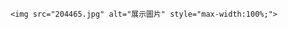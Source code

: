 <!DOCTYPE html>
<html lang="zh">
<head>
    <meta charset="UTF-8">
    <meta name="viewport" content="width=device-width, initial-scale=1.0">
    <title>圖片展示</title>
    <meta property="og:image" content="https://204465.jpg">
    <meta property="og:title" content="WYP Shop" />
    <meta property="og:description" content="歡迎來到我的店鋪" />
</head>
<body>
 
    <img src="204465.jpg" alt="展示圖片" style="max-width:100%;">
</body>
</html>

